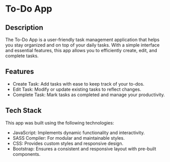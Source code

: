 # **To-Do App**

## **Description**
The To-Do App is a user-friendly task management application that helps you stay organized and on top of your daily tasks. With a simple interface and essential features, this app allows you to efficiently create, edit, and complete tasks.

## **Features**
- Create Task: Add tasks with ease to keep track of your to-dos.
- Edit Task: Modify or update existing tasks to reflect changes.
- Complete Task: Mark tasks as completed and manage your productivity.

## **Tech Stack**
This app was built using the following technologies:

- JavaScript: Implements dynamic functionality and interactivity.
- SASS Compiler: For modular and maintainable styles.
- CSS: Provides custom styles and responsive design.
- Bootstrap: Ensures a consistent and responsive layout with pre-built components.
